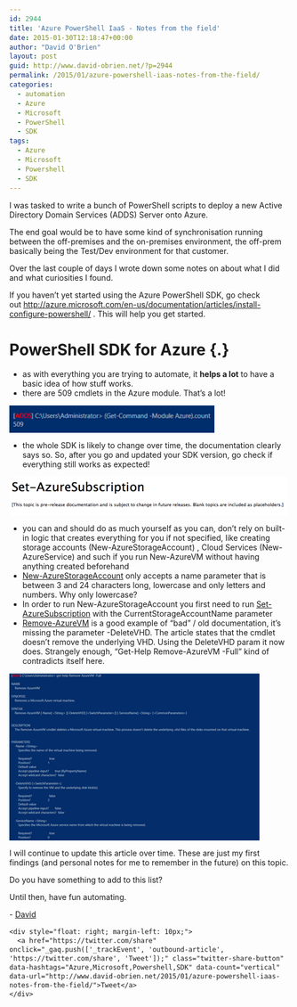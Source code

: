 ```yaml
---
id: 2944
title: 'Azure PowerShell IaaS - Notes from the field'
date: 2015-01-30T12:18:47+00:00
author: "David O'Brien"
layout: post
guid: http://www.david-obrien.net/?p=2944
permalink: /2015/01/azure-powershell-iaas-notes-from-the-field/
categories:
  - automation
  - Azure
  - Microsoft
  - PowerShell
  - SDK
tags:
  - Azure
  - Microsoft
  - Powershell
  - SDK
---
```

I was tasked to write a bunch of PowerShell scripts to deploy a new Active Directory Domain Services (ADDS) Server onto Azure.
  
The end goal would be to have some kind of synchronisation running between the off-premises and the on-premises environment, the off-prem basically being the Test/Dev environment for that customer.
  
Over the last couple of days I wrote down some notes on about what I did and what curiosities I found.

If you haven’t yet started using the Azure PowerShell SDK, go check out <a href="http://azure.microsoft.com/en-us/documentation/articles/install-configure-powershell/" onclick="_gaq.push(['_trackEvent', 'outbound-article', 'http://azure.microsoft.com/en-us/documentation/articles/install-configure-powershell/', 'http://azure.microsoft.com/en-us/documentation/articles/install-configure-powershell/']);" title=""  target="_blank">http://azure.microsoft.com/en-us/documentation/articles/install-configure-powershell/</a> . This will help you get started.

# PowerShell SDK for Azure {.}

  * as with everything you are trying to automate, it **helps a lot** to have a basic idea of how stuff works.
  * there are 509 cmdlets in the Azure module. That’s a lot!

<a href="/media/2015/01/1422578282_full.png" onclick="_gaq.push(['_trackEvent', 'outbound-article', '/media/2015/01/1422578282_full.png', '']);" target="_blank"><img class="img-responsive full aligncenter" title="" src="/media/2015/01/1422578282_thumb.png" alt="" align="middle" /></a>

  * the whole SDK is likely to change over time, the documentation clearly says so. So, after you go and updated your SDK version, go check if everything still works as expected!

<p class="">
  <a href="/media/2015/01/1422434319_full.png" onclick="_gaq.push(['_trackEvent', 'outbound-article', '/media/2015/01/1422434319_full.png', '']);" target="_blank"><img class="img-responsive full aligncenter" title="" src="/media/2015/01/1422434319_thumb.png" alt="" align="middle" /></a>
</p>

  * you can and should do as much yourself as you can, don’t rely on built-in logic that creates everything for you if not specified, like creating storage accounts (New-AzureStorageAccount) , Cloud Services (New-AzureService) and such if you run New-AzureVM without having anything created beforehand
  * <a href="https://www.twitter.com/david_obrien" onclick="_gaq.push(['_trackEvent', 'outbound-article', 'https://www.twitter.com/david_obrien', 'New-AzureStorageAccount']);" title=""  target="_blank">New-AzureStorageAccount</a> only accepts a name parameter that is between 3 and 24 characters long, lowercase and only letters and numbers. Why only lowercase?
  * In order to run New-AzureStorageAccount you first need to run <a href="https://msdn.microsoft.com/en-us/library/dn495189.aspx" onclick="_gaq.push(['_trackEvent', 'outbound-article', 'https://msdn.microsoft.com/en-us/library/dn495189.aspx', 'Set-AzureSubscription']);" title=""  target="_blank">Set-AzureSubscription</a> with the CurrentStorageAccountName parameter
  * <a href="https://msdn.microsoft.com/en-us/library/azure/dn495264.aspx" onclick="_gaq.push(['_trackEvent', 'outbound-article', 'https://msdn.microsoft.com/en-us/library/azure/dn495264.aspx', 'Remove-AzureVM']);" title=""  target="_blank">Remove-AzureVM</a> is a good example of “bad” / old documentation, it’s missing the parameter -DeleteVHD. The article states that the cmdlet doesn’t remove the underlying VHD. Using the DeleteVHD param it now does. Strangely enough, “Get-Help Remove-AzureVM -Full” kind of contradicts itself here.

<a href="/media/2015/01/1422492443_full.png" onclick="_gaq.push(['_trackEvent', 'outbound-article', '/media/2015/01/1422492443_full.png', '']);" target="_blank"><img class="img-responsive full aligncenter" title="" src="/media/2015/01/1422492443_thumb.png" alt="" align="middle" /></a>

<p class="">
  <p>
    I will continue to update this article over time. These are just my first findings (and personal notes for me to remember in the future) on this topic.
  </p>
  
  <p>
    Do you have something to add to this list?
  </p>
  
  <p>
    Until then, have fun automating.
  </p>
  
  <p>
    - <a id="current_selection" href="#">David</a> 
    
    <div style="float: right; margin-left: 10px;">
      <a href="https://twitter.com/share" onclick="_gaq.push(['_trackEvent', 'outbound-article', 'https://twitter.com/share', 'Tweet']);" class="twitter-share-button" data-hashtags="Azure,Microsoft,Powershell,SDK" data-count="vertical" data-url="http://www.david-obrien.net/2015/01/azure-powershell-iaas-notes-from-the-field/">Tweet</a>
    </div>

